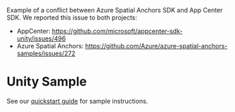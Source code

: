 Example of a conflict between Azure Spatial Anchors SDK and App Center SDK. We reported this issue to both projects:

* AppCenter: https://github.com/microsoft/appcenter-sdk-unity/issues/496
* Azure Spatial Anchors: https://github.com/Azure/azure-spatial-anchors-samples/issues/272

# Unity Sample

See our [quickstart guide](https://docs.microsoft.com/en-us/azure/spatial-anchors/unity-overview) for sample instructions.
